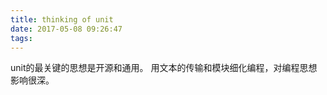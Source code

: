 ```yaml
---
title: thinking of unit
date: 2017-05-08 09:26:47
tags:
---
```

unit的最关键的思想是开源和通用。
用文本的传输和模块细化编程，对编程思想影响很深。

